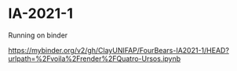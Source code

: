 # IA-2021-1

Running on binder

https://mybinder.org/v2/gh/ClayUNIFAP/FourBears-IA2021-1/HEAD?urlpath=%2Fvoila%2Frender%2FQuatro-Ursos.ipynb
